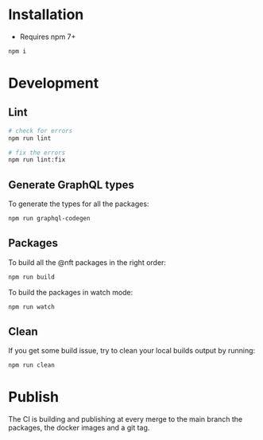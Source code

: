 # Installation

- Requires npm 7+

```bash
npm i
```

# Development

## Lint

```bash
# check for errors
npm run lint

# fix the errors
npm run lint:fix
```

## Generate GraphQL types

To generate the types for all the packages:

```bash
npm run graphql-codegen
```

## Packages

To build all the @nft packages in the right order:

```bash
npm run build
```

To build the packages in watch mode:

```bash
npm run watch
```

## Clean

If you get some build issue, try to clean your local builds output by running:

```bash
npm run clean
```

# Publish

The CI is building and publishing at every merge to the main branch the packages, the docker images and a git tag.
